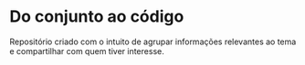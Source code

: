 # Do conjunto ao código

Repositório criado com o intuito de agrupar informações relevantes ao tema e compartilhar com quem tiver interesse.
